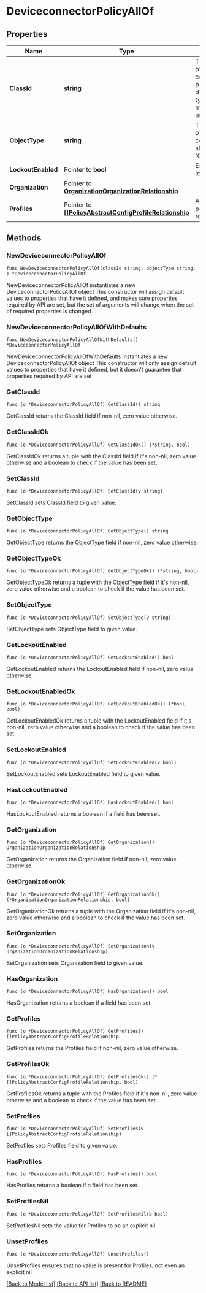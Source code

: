 # DeviceconnectorPolicyAllOf

## Properties

Name | Type | Description | Notes
------------ | ------------- | ------------- | -------------
**ClassId** | **string** | The fully-qualified name of the instantiated, concrete type. This property is used as a discriminator to identify the type of the payload when marshaling and unmarshaling data. | [default to "deviceconnector.Policy"]
**ObjectType** | **string** | The fully-qualified name of the instantiated, concrete type. The value should be the same as the &#39;ClassId&#39; property. | [default to "deviceconnector.Policy"]
**LockoutEnabled** | Pointer to **bool** | Enables configuration lockout on the endpoint. | [optional] 
**Organization** | Pointer to [**OrganizationOrganizationRelationship**](organization.Organization.Relationship.md) |  | [optional] 
**Profiles** | Pointer to [**[]PolicyAbstractConfigProfileRelationship**](policy.AbstractConfigProfile.Relationship.md) | An array of relationships to policyAbstractConfigProfile resources. | [optional] 

## Methods

### NewDeviceconnectorPolicyAllOf

`func NewDeviceconnectorPolicyAllOf(classId string, objectType string, ) *DeviceconnectorPolicyAllOf`

NewDeviceconnectorPolicyAllOf instantiates a new DeviceconnectorPolicyAllOf object
This constructor will assign default values to properties that have it defined,
and makes sure properties required by API are set, but the set of arguments
will change when the set of required properties is changed

### NewDeviceconnectorPolicyAllOfWithDefaults

`func NewDeviceconnectorPolicyAllOfWithDefaults() *DeviceconnectorPolicyAllOf`

NewDeviceconnectorPolicyAllOfWithDefaults instantiates a new DeviceconnectorPolicyAllOf object
This constructor will only assign default values to properties that have it defined,
but it doesn't guarantee that properties required by API are set

### GetClassId

`func (o *DeviceconnectorPolicyAllOf) GetClassId() string`

GetClassId returns the ClassId field if non-nil, zero value otherwise.

### GetClassIdOk

`func (o *DeviceconnectorPolicyAllOf) GetClassIdOk() (*string, bool)`

GetClassIdOk returns a tuple with the ClassId field if it's non-nil, zero value otherwise
and a boolean to check if the value has been set.

### SetClassId

`func (o *DeviceconnectorPolicyAllOf) SetClassId(v string)`

SetClassId sets ClassId field to given value.


### GetObjectType

`func (o *DeviceconnectorPolicyAllOf) GetObjectType() string`

GetObjectType returns the ObjectType field if non-nil, zero value otherwise.

### GetObjectTypeOk

`func (o *DeviceconnectorPolicyAllOf) GetObjectTypeOk() (*string, bool)`

GetObjectTypeOk returns a tuple with the ObjectType field if it's non-nil, zero value otherwise
and a boolean to check if the value has been set.

### SetObjectType

`func (o *DeviceconnectorPolicyAllOf) SetObjectType(v string)`

SetObjectType sets ObjectType field to given value.


### GetLockoutEnabled

`func (o *DeviceconnectorPolicyAllOf) GetLockoutEnabled() bool`

GetLockoutEnabled returns the LockoutEnabled field if non-nil, zero value otherwise.

### GetLockoutEnabledOk

`func (o *DeviceconnectorPolicyAllOf) GetLockoutEnabledOk() (*bool, bool)`

GetLockoutEnabledOk returns a tuple with the LockoutEnabled field if it's non-nil, zero value otherwise
and a boolean to check if the value has been set.

### SetLockoutEnabled

`func (o *DeviceconnectorPolicyAllOf) SetLockoutEnabled(v bool)`

SetLockoutEnabled sets LockoutEnabled field to given value.

### HasLockoutEnabled

`func (o *DeviceconnectorPolicyAllOf) HasLockoutEnabled() bool`

HasLockoutEnabled returns a boolean if a field has been set.

### GetOrganization

`func (o *DeviceconnectorPolicyAllOf) GetOrganization() OrganizationOrganizationRelationship`

GetOrganization returns the Organization field if non-nil, zero value otherwise.

### GetOrganizationOk

`func (o *DeviceconnectorPolicyAllOf) GetOrganizationOk() (*OrganizationOrganizationRelationship, bool)`

GetOrganizationOk returns a tuple with the Organization field if it's non-nil, zero value otherwise
and a boolean to check if the value has been set.

### SetOrganization

`func (o *DeviceconnectorPolicyAllOf) SetOrganization(v OrganizationOrganizationRelationship)`

SetOrganization sets Organization field to given value.

### HasOrganization

`func (o *DeviceconnectorPolicyAllOf) HasOrganization() bool`

HasOrganization returns a boolean if a field has been set.

### GetProfiles

`func (o *DeviceconnectorPolicyAllOf) GetProfiles() []PolicyAbstractConfigProfileRelationship`

GetProfiles returns the Profiles field if non-nil, zero value otherwise.

### GetProfilesOk

`func (o *DeviceconnectorPolicyAllOf) GetProfilesOk() (*[]PolicyAbstractConfigProfileRelationship, bool)`

GetProfilesOk returns a tuple with the Profiles field if it's non-nil, zero value otherwise
and a boolean to check if the value has been set.

### SetProfiles

`func (o *DeviceconnectorPolicyAllOf) SetProfiles(v []PolicyAbstractConfigProfileRelationship)`

SetProfiles sets Profiles field to given value.

### HasProfiles

`func (o *DeviceconnectorPolicyAllOf) HasProfiles() bool`

HasProfiles returns a boolean if a field has been set.

### SetProfilesNil

`func (o *DeviceconnectorPolicyAllOf) SetProfilesNil(b bool)`

 SetProfilesNil sets the value for Profiles to be an explicit nil

### UnsetProfiles
`func (o *DeviceconnectorPolicyAllOf) UnsetProfiles()`

UnsetProfiles ensures that no value is present for Profiles, not even an explicit nil

[[Back to Model list]](../README.md#documentation-for-models) [[Back to API list]](../README.md#documentation-for-api-endpoints) [[Back to README]](../README.md)


